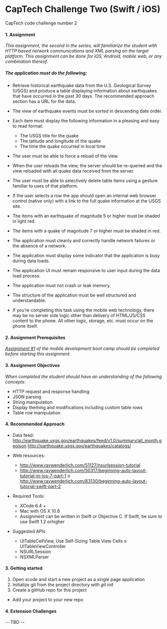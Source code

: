 # CapTech Challenge Two (Swift / iOS)
CapTech code challenge number 2

#### 1. Assignment
_This assignment, the second in the series, will familiarize the student with HTTP based network communications and XML parsing on the target platform. This assignment can be done for iOS, Android, mobile web, or any combination thereof._

##### The application must do the following:

* Retrieve historical earthquake data from the U.S. Geological Survey (USGS) and produce a table displaying information about earthquakes that have occurred in the past 30 days. The recommended approach section has a URL for the data.
* The view of earthquake events must be sorted in descending date order.
* Each item must display the following information in a pleasing and easy to read format:
  * The USGS title for the quake
  * The latitude and longitude of the quake
  * The time the quake occurred in local time

* The user must be able to force a reload of the view.
* When the user reloads the view, the server should be re-queried and the view reloaded with all quake data received from the server.
* The user must be able to selectively delete table items using a gesture familiar to uses of that platform.
* If the user selects a row the app should open an internal web browser control (native only) with a link to the full quake information at the USGS site.
* The items with an earthquake of magnitude 5 or higher must be shaded in light red.
* The items with a quake of magnitude 7 or higher must be shaded in red.
* The application must cleanly and correctly handle network failures or the absence of a network.
* The application must display some indicator that the application is busy during data loads.
* The application UI must remain responsive to user input during the data load process.
* The application must not crash or leak memory.
* The structure of the application must be well structured and understandable.
* If you’re completing this task using the mobile web technology, there may be no server side logic other than delivery of HTML/JS/CSS content to the phone. All other logic, storage, etc. must occur on the phone itself.

#### 2. Assignment Prerequisites

_[Assignment #1](https://github.com/coreyd303/CapTechChallengeOne) of the mobile development boot camp should be completed before starting this assignment._

#### 3. Assignment Objectives

_When completed the student should have an understanding of the following concepts:_

* HTTP request and response handling
* JSON parsing
* String manipulation
* Display theming and modifications including custom table rows
* Table row manipulation

#### 4. Recommended Approach
*  Data feed: http://earthquake.usgs.gov/earthquakes/feed/v1.0/summary/all_month.geojson http://earthquake.usgs.gov/earthquakes/catalogs/

* Web resources:
  * http://www.raywenderlich.com/51127/nsurlsession-tutorial
  * http://www.raywenderlich.com/50317/beginning-auto-layout-tutorial-in-ios-7-part-1 o http://www.raywenderlich.com/83130/beginning-auto-layout-tutorial-swift-part-2

* Required Tools:
  * XCode 6.4 +
  * Mac with OS X 10.6
  * Assignment can be written in Swift or Objective C. If Swift, be sure to use Swift 1.2 orhigher

* Suggested APIs
  * UITableCellView, Use Self-Sizing Table View Cells o UITableViewController
  * NSURLSession
  * NSXMLParser

#### 3. Getting started

1. Open xcode and start a new project as a single page application
2. Initialize git from the project directory with _git init_
3. Create a gitHub repo for this project
  * Add your project to your new repo

#### 4. Extension Challenges
-- TBD --